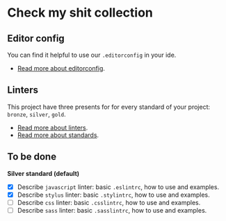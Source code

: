 # Check my shit collection

## Editor config
You can find it helpful to use our `.editorconfig` in your ide. 

- [Read more about editorconfig](/docs/editor/readme.md).

## Linters
This project have three presents for for every standard of your project: `bronze`, `silver`, `gold`.

- [Read more about linters](/docs/linters/readme.md).
- [Read more about standards](/docs/linters/readme.md#standards).

## To be done

**Silver standard (default)**
- [x] Describe `javascript` linter: basic `.eslintrc`, how to use and examples.
- [x] Describe `stylus` linter: basic `.stylintrc`, how to use and examples.
- [ ] Describe `css` linter: basic `.csslintrc`, how to use and examples.
- [ ] Describe `sass` linter: basic `.sasslintrc`, how to use and examples.
